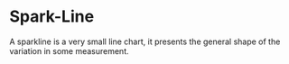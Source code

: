 # Spark-Line
A sparkline is a very small line chart, it presents the general shape of the variation in some measurement.
